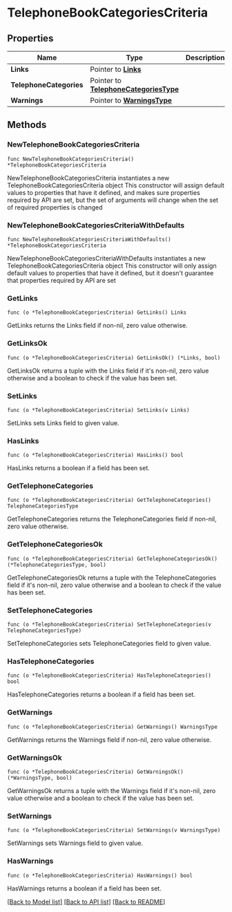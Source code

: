 # TelephoneBookCategoriesCriteria

## Properties

Name | Type | Description | Notes
------------ | ------------- | ------------- | -------------
**Links** | Pointer to [**Links**](Links.md) |  | [optional] 
**TelephoneCategories** | Pointer to [**TelephoneCategoriesType**](TelephoneCategoriesType.md) |  | [optional] 
**Warnings** | Pointer to [**WarningsType**](WarningsType.md) |  | [optional] 

## Methods

### NewTelephoneBookCategoriesCriteria

`func NewTelephoneBookCategoriesCriteria() *TelephoneBookCategoriesCriteria`

NewTelephoneBookCategoriesCriteria instantiates a new TelephoneBookCategoriesCriteria object
This constructor will assign default values to properties that have it defined,
and makes sure properties required by API are set, but the set of arguments
will change when the set of required properties is changed

### NewTelephoneBookCategoriesCriteriaWithDefaults

`func NewTelephoneBookCategoriesCriteriaWithDefaults() *TelephoneBookCategoriesCriteria`

NewTelephoneBookCategoriesCriteriaWithDefaults instantiates a new TelephoneBookCategoriesCriteria object
This constructor will only assign default values to properties that have it defined,
but it doesn't guarantee that properties required by API are set

### GetLinks

`func (o *TelephoneBookCategoriesCriteria) GetLinks() Links`

GetLinks returns the Links field if non-nil, zero value otherwise.

### GetLinksOk

`func (o *TelephoneBookCategoriesCriteria) GetLinksOk() (*Links, bool)`

GetLinksOk returns a tuple with the Links field if it's non-nil, zero value otherwise
and a boolean to check if the value has been set.

### SetLinks

`func (o *TelephoneBookCategoriesCriteria) SetLinks(v Links)`

SetLinks sets Links field to given value.

### HasLinks

`func (o *TelephoneBookCategoriesCriteria) HasLinks() bool`

HasLinks returns a boolean if a field has been set.

### GetTelephoneCategories

`func (o *TelephoneBookCategoriesCriteria) GetTelephoneCategories() TelephoneCategoriesType`

GetTelephoneCategories returns the TelephoneCategories field if non-nil, zero value otherwise.

### GetTelephoneCategoriesOk

`func (o *TelephoneBookCategoriesCriteria) GetTelephoneCategoriesOk() (*TelephoneCategoriesType, bool)`

GetTelephoneCategoriesOk returns a tuple with the TelephoneCategories field if it's non-nil, zero value otherwise
and a boolean to check if the value has been set.

### SetTelephoneCategories

`func (o *TelephoneBookCategoriesCriteria) SetTelephoneCategories(v TelephoneCategoriesType)`

SetTelephoneCategories sets TelephoneCategories field to given value.

### HasTelephoneCategories

`func (o *TelephoneBookCategoriesCriteria) HasTelephoneCategories() bool`

HasTelephoneCategories returns a boolean if a field has been set.

### GetWarnings

`func (o *TelephoneBookCategoriesCriteria) GetWarnings() WarningsType`

GetWarnings returns the Warnings field if non-nil, zero value otherwise.

### GetWarningsOk

`func (o *TelephoneBookCategoriesCriteria) GetWarningsOk() (*WarningsType, bool)`

GetWarningsOk returns a tuple with the Warnings field if it's non-nil, zero value otherwise
and a boolean to check if the value has been set.

### SetWarnings

`func (o *TelephoneBookCategoriesCriteria) SetWarnings(v WarningsType)`

SetWarnings sets Warnings field to given value.

### HasWarnings

`func (o *TelephoneBookCategoriesCriteria) HasWarnings() bool`

HasWarnings returns a boolean if a field has been set.


[[Back to Model list]](../README.md#documentation-for-models) [[Back to API list]](../README.md#documentation-for-api-endpoints) [[Back to README]](../README.md)


